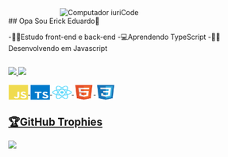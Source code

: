<img src="https://raw.githubusercontent.com/MicaelliMedeiros/micaellimedeiros/master/image/computer-illustration.png" min-width="400px" max-width="400px" width="400px" align="right" alt="Computador iuriCode">
<br>
##  Opa Sou Erick Eduardo🖖

-👨‍💻Estudo front-end e back-end
-💻Aprendendo TypeScript
-👨‍💻Desenvolvendo em Javascript
##

<div>
  <a href="https://github.com/erickdud">
  <img height="180em" src="https://github-readme-stats.vercel.app/api?username=erickdud&show_icons=true&theme=algolia&include_all_commits=true&count_private=true"/>
  <img height="180em" src="https://github-readme-stats.vercel.app/api/top-langs/?username=erickdud&layout=compact&langs_count=7&theme=algolia"/>
</div>
<div style="display: inline_block"><br>
  <img align="center" alt="erick-Js" height="30" width="40" src="https://raw.githubusercontent.com/devicons/devicon/master/icons/javascript/javascript-plain.svg">
  <img align="center" alt="erick-Ts" height="30" width="40" src="https://raw.githubusercontent.com/devicons/devicon/master/icons/typescript/typescript-plain.svg">
  <img align="center" alt="erick-React" height="30" width="40" src="https://raw.githubusercontent.com/devicons/devicon/master/icons/react/react-original.svg">
  <img align="center" alt="erick-HTML" height="30" width="40" src="https://raw.githubusercontent.com/devicons/devicon/master/icons/html5/html5-original.svg">
  <img align="center" alt="erick-CSS" height="30" width="40" src="https://raw.githubusercontent.com/devicons/devicon/master/icons/css3/css3-original.svg">


  ##
  
 ## 🏆GitHub Trophies
![](https://github-profile-trophy.vercel.app/?username=erickdud&theme=tokyonight&no-frame=false&no-bg=false&margin-w=4)

